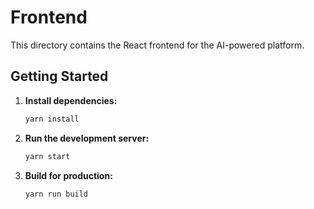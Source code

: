 # Frontend

This directory contains the React frontend for the AI-powered platform.

## Getting Started

1.  **Install dependencies:**

    ```bash
    yarn install
    ```

2.  **Run the development server:**

    ```bash
    yarn start
    ```

3.  **Build for production:**

    ```bash
    yarn run build
    ```
